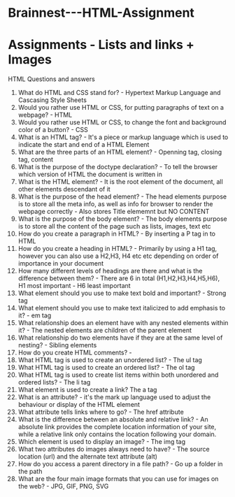 # Brainnest---HTML-Assignment

# Assignments - Lists and links + Images

HTML Questions and answers

1. What do HTML and CSS stand for? - Hypertext Markup Language and Cascasing Style Sheets
2. Would you rather use HTML or CSS, for putting paragraphs of text on a webpage? - HTML
3. Would you rather use HTML or CSS, to change the font and background color of a
button? - CSS
4. What is an HTML tag? - It's a piece or markup language which is used to indicate the start and end of a HTML Element
5. What are the three parts of an HTML element? - Openning tag, closing tag, content
6. What is the purpose of the doctype declaration? -  To tell the browser which version of HTML the document is written in
7. What is the HTML element? - It is the root element of the document, all other elements descendant of it
8. What is the purpose of the head element? - The head elements purpose is to store all the meta info, as well as info for browser to render the webpage correctly - Also stores Title elememnt but NO CONTENT
9. What is the purpose of the body element? - The body elements purpose is to store all the content of the page such as lists, images, text etc
10. How do you create a paragraph in HTML? - By inserting a P tag in to HTML
11. How do you create a heading in HTML? - Primarily by using a H1 tag, however you can also use a H2,H3, H4 etc etc depending on order of importance in your document 
12. How many different levels of headings are there and what is the difference between
them? - There are 6 in total (H1,H2,H3,H4,H5,H6), H1 most important - H6 least important
13. What element should you use to make text bold and important? - Strong tag
14. What element should you use to make text italicized to add emphasis to it? - em tag
15. What relationship does an element have with any nested elements within it? - The nested elements are children of the parent element
16. What relationship do two elements have if they are at the same level of nesting? - Sibling elements
17. How do you create HTML comments? - <!-- COMMENTS -->
18. What HTML tag is used to create an unordered list? - The ul tag
19. What HTML tag is used to create an ordered list? - The ol tag
20. What HTML tag is used to create list items within both unordered and ordered lists? - The li tag
21. What element is used to create a link? The a tag
22. What is an attribute? - it's the mark up language used to adjust the behaviour or display of the HTML element
23. What attribute tells links where to go? - The href attribute
24. What is the difference between an absolute and relative link? - An absolute link provides the complete location information of your site, while a relative link only contains the location following your domain.
25. Which element is used to display an image? - The img tag
26. What two attributes do images always need to have? - The source location (url) and the alternate text attribute (alt)
27. How do you access a parent directory in a file path? - Go up a folder in the path
28. What are the four main image formats that you can use for images on the web? - JPG, GIF, PNG, SVG


